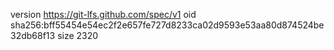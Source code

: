 version https://git-lfs.github.com/spec/v1
oid sha256:bff55454e54ec2f2e657fe727d8233ca02d9593e53aa80d874524be32db68f13
size 2320
